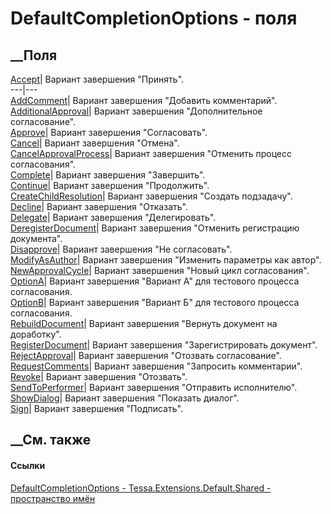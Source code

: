 # DefaultCompletionOptions - поля
##  __Поля
[Accept](F_Tessa_Extensions_Default_Shared_DefaultCompletionOptions_Accept.htm)|
Вариант завершения "Принять".  
---|---  
[AddComment](F_Tessa_Extensions_Default_Shared_DefaultCompletionOptions_AddComment.htm)|
Вариант завершения "Добавить комментарий".  
[AdditionalApproval](F_Tessa_Extensions_Default_Shared_DefaultCompletionOptions_AdditionalApproval.htm)|
Вариант завершения "Дополнительное согласование".  
[Approve](F_Tessa_Extensions_Default_Shared_DefaultCompletionOptions_Approve.htm)|
Вариант завершения "Согласовать".  
[Cancel](F_Tessa_Extensions_Default_Shared_DefaultCompletionOptions_Cancel.htm)|
Вариант завершения "Отмена".  
[CancelApprovalProcess](F_Tessa_Extensions_Default_Shared_DefaultCompletionOptions_CancelApprovalProcess.htm)|
Вариант завершения "Отменить процесс согласования".  
[Complete](F_Tessa_Extensions_Default_Shared_DefaultCompletionOptions_Complete.htm)|
Вариант завершения "Завершить".  
[Continue](F_Tessa_Extensions_Default_Shared_DefaultCompletionOptions_Continue.htm)|
Вариант завершения "Продолжить".  
[CreateChildResolution](F_Tessa_Extensions_Default_Shared_DefaultCompletionOptions_CreateChildResolution.htm)|
Вариант завершения "Создать подзадачу".  
[Decline](F_Tessa_Extensions_Default_Shared_DefaultCompletionOptions_Decline.htm)|
Вариант завершения "Отказать".  
[Delegate](F_Tessa_Extensions_Default_Shared_DefaultCompletionOptions_Delegate.htm)|
Вариант завершения "Делегировать".  
[DeregisterDocument](F_Tessa_Extensions_Default_Shared_DefaultCompletionOptions_DeregisterDocument.htm)|
Вариант завершения "Отменить регистрацию документа".  
[Disapprove](F_Tessa_Extensions_Default_Shared_DefaultCompletionOptions_Disapprove.htm)|
Вариант завершения "Не согласовать".  
[ModifyAsAuthor](F_Tessa_Extensions_Default_Shared_DefaultCompletionOptions_ModifyAsAuthor.htm)|
Вариант завершения "Изменить параметры как автор".  
[NewApprovalCycle](F_Tessa_Extensions_Default_Shared_DefaultCompletionOptions_NewApprovalCycle.htm)|
Вариант завершения "Новый цикл согласования".  
[OptionA](F_Tessa_Extensions_Default_Shared_DefaultCompletionOptions_OptionA.htm)|
Вариант завершения "Вариант А" для тестового процесса согласования.  
[OptionB](F_Tessa_Extensions_Default_Shared_DefaultCompletionOptions_OptionB.htm)|
Вариант завершения "Вариант Б" для тестового процесса согласования.  
[RebuildDocument](F_Tessa_Extensions_Default_Shared_DefaultCompletionOptions_RebuildDocument.htm)|
Вариант завершения "Вернуть документ на доработку".  
[RegisterDocument](F_Tessa_Extensions_Default_Shared_DefaultCompletionOptions_RegisterDocument.htm)|
Вариант завершения "Зарегистрировать документ".  
[RejectApproval](F_Tessa_Extensions_Default_Shared_DefaultCompletionOptions_RejectApproval.htm)|
Вариант завершения "Отозвать согласование".  
[RequestComments](F_Tessa_Extensions_Default_Shared_DefaultCompletionOptions_RequestComments.htm)|
Вариант завершения "Запросить комментарии".  
[Revoke](F_Tessa_Extensions_Default_Shared_DefaultCompletionOptions_Revoke.htm)|
Вариант завершения "Отозвать".  
[SendToPerformer](F_Tessa_Extensions_Default_Shared_DefaultCompletionOptions_SendToPerformer.htm)|
Вариант завершения "Отправить исполнителю".  
[ShowDialog](F_Tessa_Extensions_Default_Shared_DefaultCompletionOptions_ShowDialog.htm)|
Вариант завершения "Показать диалог".  
[Sign](F_Tessa_Extensions_Default_Shared_DefaultCompletionOptions_Sign.htm)|
Вариант завершения "Подписать".  
## __См. также
#### Ссылки
[DefaultCompletionOptions -
](T_Tessa_Extensions_Default_Shared_DefaultCompletionOptions.htm)
[Tessa.Extensions.Default.Shared - пространство
имён](N_Tessa_Extensions_Default_Shared.htm)
